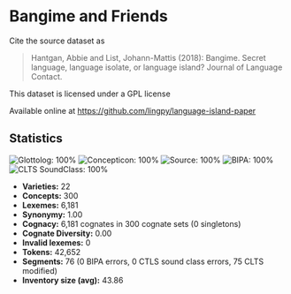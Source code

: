 # Bangime and Friends

Cite the source dataset as

> Hantgan, Abbie and List, Johann-Mattis (2018): Bangime. Secret language, language isolate, or language island? Journal of Language Contact.

This dataset is licensed under a GPL license

Available online at https://github.com/lingpy/language-island-paper

## Statistics



![Glottolog: 100%](https://img.shields.io/badge/Glottolog-100%25-brightgreen.svg "Glottolog: 100%")
![Concepticon: 100%](https://img.shields.io/badge/Concepticon-100%25-brightgreen.svg "Concepticon: 100%")
![Source: 100%](https://img.shields.io/badge/Source-100%25-brightgreen.svg "Source: 100%")
![BIPA: 100%](https://img.shields.io/badge/BIPA-100%25-brightgreen.svg "BIPA: 100%")
![CLTS SoundClass: 100%](https://img.shields.io/badge/CLTS%20SoundClass-100%25-brightgreen.svg "CLTS SoundClass: 100%")

- **Varieties:** 22
- **Concepts:** 300
- **Lexemes:** 6,181
- **Synonymy:** 1.00
- **Cognacy:** 6,181 cognates in 300 cognate sets (0 singletons)
- **Cognate Diversity:** 0.00
- **Invalid lexemes:** 0
- **Tokens:** 42,652
- **Segments:** 76 (0 BIPA errors, 0 CTLS sound class errors, 75 CLTS modified)
- **Inventory size (avg):** 43.86